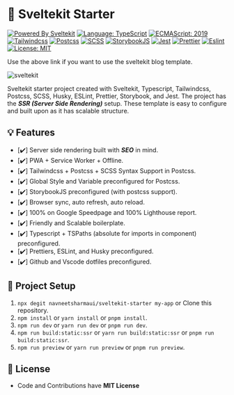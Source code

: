 # :rocket: Sveltekit Starter

[![Powered By Sveltekit](https://img.shields.io/badge/powered%20by-svelte-FF3C02.svg?style=flat&logo=svelte)](https://kit.svelte.dev/) [![Language: TypeScript](https://img.shields.io/badge/language-typescript-blue.svg?style=flat&logo=typescript)](https://www.typescriptlang.org/) [![ECMAScript: 2019](https://img.shields.io/badge/ES-9-F7DF1E.svg?style=flat&logo=javascript)](https://github.com/tc39/ecma262) [![Tailwindcss](https://img.shields.io/badge/Tailwindcss-CSS--Framework-%2338B2AC?logo=tailwindcss)](https://tailwindcss.com) [![Postcss](https://img.shields.io/badge/Postcss-style-%23DD3A0A?style=flat&logo=postcss)](https://postcss.org) [![SCSS](https://img.shields.io/badge/SCSS-Style-%23CC6699?style=flat&logo=sass)](https://sass-lang.com/) [![StorybookJS](https://img.shields.io/badge/Storybook-UI--Webcomponent--tool-%23FF4785?style=flat&logo=storybook)](https://storybook.js.org/) [![Jest](https://img.shields.io/badge/Jest-Unit--Testing--Framework-%23C21325?style=flat&logo=jest)](https://jestjs.io/) [![Prettier](https://img.shields.io/badge/Prettier-code--formatter-%23F7B93E?style=flat&logo=prettier)](https://prettier.io/) [![Eslint](https://img.shields.io/badge/Eslint-linter-%234B32C3?style=flat&logo=eslint)](https://eslint.org/) [![License: MIT](https://img.shields.io/badge/license-MIT-brightgreen.svg?style=flat&logo=license)](https://github.com/navneetsharmaui/sveltekit-starter/blob/main/LICENSE)

Use the above link if you want to use the sveltekit blog template.

![sveltekit](https://user-images.githubusercontent.com/11630812/114088279-7cd7be80-98d2-11eb-883c-66c3bf48f293.png)

Sveltekit starter project created with Sveltekit, Typescript, Tailwindcss, Postcss, SCSS, Husky, ESLint, Prettier, Storybook, and Jest.
The project has the ***SSR (Server Side Rendering)*** setup. These template is easy to configure and built upon as it has scalable structure.

## :bulb: Features

- [:heavy_check_mark:] Server side rendering built with ***SEO*** in mind.
- [:heavy_check_mark:] PWA + Service Worker + Offline.
- [:heavy_check_mark:] Tailwindcss + Postcss + SCSS Syntax Support in Postcss.
- [:heavy_check_mark:] Global Style and Variable preconfigured for Postcss.
- [:heavy_check_mark:] StorybookJS preconfigured (with postcss support).
- [:heavy_check_mark:] Browser sync, auto refresh, auto reload.
- [:heavy_check_mark:] 100% on Google Speedpage and 100% Lighthouse report.
- [:heavy_check_mark:] Friendly and Scalable boilerplate.
- [:heavy_check_mark:] Typescript + TSPaths (absolute for imports in component) preconfigured.
- [:heavy_check_mark:] Prettiers, ESLint, and Husky preconfigured.
- [:heavy_check_mark:] Github and Vscode dotfiles preconfigured.

## :hammer: Project Setup

1. `npx degit navneetsharmaui/sveltekit-starter my-app` or Clone this repository.
2. `npm install` or `yarn install` or `pnpm install`.
3. `npm run dev` or `yarn run dev` or `pnpm run dev`.
4. `npm run build:static:ssr` or `yarn run build:static:ssr` or `pnpm run build:static:ssr`.
5. `npm run preview` or `yarn run preview` or `pnpm run preview`.

## 💫 License

- Code and Contributions have **MIT License**
